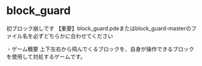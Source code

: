 # block_guard
初ブロック崩しです
【重要】block_guard.pdeまたはblock_guard-masterのファイル名を必ずどちらかに合わせてください

・ゲーム概要
上下左右から飛んでくるブロックを、自身が操作できるブロックを使用して対処するゲームです。
